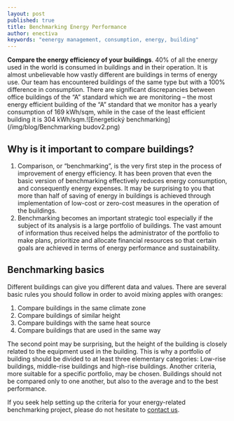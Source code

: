 ```yaml
---
layout: post
published: true
title: Benchmarking Energy Performance
author: enectiva
keywords: "eenergy management, consumption, energy, building"
---
```


**Compare the energy efficiency of your buildings**.  40% of all the energy used in the world is consumed in buildings and in their operation. It is almost unbelievable how vastly different are buildings in terms of energy use. Our team has encountered buildings of the same type but with a 100% difference in consumption. There are significant discrepancies between office buildings of the “A” standard which we are monitoring – the most energy efficient building of the “A” standard that we monitor has a yearly consumption of 169 kWh/sqm, while in the case of the least efficient building it is 304 kWh/sqm.![Energetický benchmarking](/img/blog/Benchmarking budov2.png)

## Why is it important to compare buildings? ##

1.	Comparison, or “benchmarking”, is the very first step in the process of improvement of energy efficiency. It has been proven that even the basic version of benchmarking effectively reduces energy consumption, and consequently energy expenses. It may be surprising to you that more than half of saving of energy in buildings is achieved through implementation of low-cost or zero-cost measures in the operation of the buildings.
2.	Benchmarking becomes an important strategic tool especially if the subject of its analysis is a large portfolio of buildings. The vast amount of information thus received helps the administrator of the portfolio to make plans, prioritize and allocate financial resources so that certain goals are achieved in terms of energy performance and sustainability.

## Benchmarking basics
Different buildings can give you different data and values. There are several basic rules you should follow in order to avoid mixing apples with oranges:

1.	Compare buildings in the same climate zone
2.	Compare buildings of similar height
3.	Compare buildings with the same heat source
4.	Compare buildings that are used in the same way


The second point may be surprising, but the height of the building is closely related to the equipment used in the building. This is why a portfolio of building should be divided to at least three elementary categories: Low-rise buildings, middle-rise buildings and high-rise buildings. Another criteria, more suitable for a specific portfolio, may be chosen. Buildings should not be compared only to one another, but also to the average and to the best performance.

If you seek help setting up the criteria for your energy-related benchmarking project, please do not hesitate to [contact us](http://www.enectiva.cz/cs/kontaktujte-nas/ "Kontaktní formulář").
